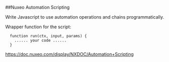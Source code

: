 
##Nuxeo Automation Scripting
  
  Write Javascript to use automation operations and chains programmatically.
  
  Wrapper function for the script:
  
  ```
    function run(ctx, input, params) {
      ...... your code ......
    }
  ```

  
  https://doc.nuxeo.com/display/NXDOC/Automation+Scripting
